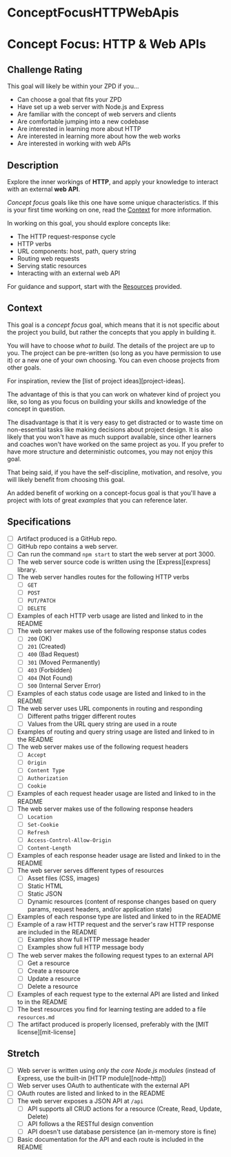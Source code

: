 # ConceptFocusHTTPWebApis
# Concept Focus: HTTP & Web APIs

## Challenge Rating

This goal will likely be within your ZPD if you...

- Can choose a goal that fits your ZPD
- Have set up a web server with Node.js and Express
- Are familiar with the concept of web servers and clients
- Are comfortable jumping into a new codebase
- Are interested in learning more about HTTP
- Are interested in learning more about how the web works
- Are interested in working with web APIs

## Description

Explore the inner workings of **HTTP**, and apply your knowledge to interact with an external **web API**.

_Concept focus_ goals like this one have some unique characteristics. If this is your first time working on one, read the [Context](#context) for more information.

In working on this goal, you should explore concepts like:

- The HTTP request-response cycle
- HTTP verbs
- URL components: host, path, query string
- Routing web requests
- Serving static resources
- Interacting with an external web API

For guidance and support, start with the [Resources](#resources) provided.

## Context

This goal is a _concept focus_ goal, which means that it is not specific about the project you build, but rather the concepts that you apply in building it.

You will have to choose _what to build_. The details of the project are up to you. The project can be pre-written (so long as you have permission to use it) or a new one of your own choosing. You can even choose projects from other goals.

For inspiration, review the [list of project ideas][project-ideas].

The advantage of this is that you can work on whatever kind of project you like, so long as you focus on building your skills and knowledge of the concept in question.

The disadvantage is that it is very easy to get distracted or to waste time on non-essential tasks like making decisions about project design. It is also likely that you won't have as much support available, since other learners and coaches won't have worked on the same project as you. If you prefer to have more structure and deterministic outcomes, you may not enjoy this goal.

That being said, if you have the self-discipline, motivation, and resolve, you will likely benefit from choosing this goal.

An added benefit of working on a concept-focus goal is that you'll have a project with lots of great _examples_ that you can reference later.

## Specifications

- [ ] Artifact produced is a GitHub repo.
- [ ] GitHub repo contains a web server.
- [ ] Can run the command `npm start` to start the web server at port 3000.
- [ ] The web server source code is written using the [Express][express] library.
- [ ] The web server handles routes for the following HTTP verbs
  - [ ] `GET`
  - [ ] `POST`
  - [ ] `PUT/PATCH`
  - [ ] `DELETE`
- [ ] Examples of each HTTP verb usage are listed and linked to in the README
- [ ] The web server makes use of the following response status codes
  - [ ] `200` (OK)
  - [ ] `201` (Created)
  - [ ] `400` (Bad Request)
  - [ ] `301` (Moved Permanently)
  - [ ] `403` (Forbidden)
  - [ ] `404` (Not Found)
  - [ ] `500` (Internal Server Error)
- [ ] Examples of each status code usage are listed and linked to in the README
- [ ] The web server uses URL components in routing and responding
  - [ ] Different paths trigger different routes
  - [ ] Values from the URL query string are used in a route
- [ ] Examples of routing and query string usage are listed and linked to in the README
- [ ] The web server makes use of the following request headers
  - [ ] `Accept`
  - [ ] `Origin`
  - [ ] `Content Type`
  - [ ] `Authorization`
  - [ ] `Cookie`
- [ ] Examples of each request header usage are listed and linked to in the README
- [ ] The web server makes use of the following response headers
  - [ ] `Location`
  - [ ] `Set-Cookie`
  - [ ] `Refresh`
  - [ ] `Access-Control-Allow-Origin`
  - [ ] `Content-Length`
- [ ] Examples of each response header usage are listed and linked to in the README
- [ ] The web server serves different types of resources
  - [ ] Asset files (CSS, images)
  - [ ] Static HTML
  - [ ] Static JSON
  - [ ] Dynamic resources (content of response changes based on query params, request headers, and/or application state)
- [ ] Examples of each response type are listed and linked to in the README
- [ ] Example of a raw HTTP request and the server's raw HTTP response are included in the README
  - [ ] Examples show full HTTP message header
  - [ ] Examples show full HTTP message body
- [ ] The web server makes the following request types to an external API
  - [ ] Get a resource
  - [ ] Create a resource
  - [ ] Update a resource
  - [ ] Delete a resource
- [ ] Examples of each request type to the external API are listed and linked to in the README
- [ ] The best resources you find for learning testing are added to a file `resources.md`
- [ ] The artifact produced is properly licensed, preferably with the [MIT license][mit-license]

## Stretch

- [ ] Web server is written using _only the core Node.js modules_ (instead of Express, use the built-in [HTTP module][node-http])
- [ ] Web server uses OAuth to authenticate with the external API
- [ ] OAuth routes are listed and linked to in the README
- [ ] The web server exposes a JSON API at `/api`
  - [ ] API supports all CRUD actions for a resource (Create, Read, Update, Delete)
  - [ ] API follows a the RESTful design convention
  - [ ] API doesn't use database persistence (an in-memory store is fine)
- [ ] Basic documentation for the API and each route is included in the README
